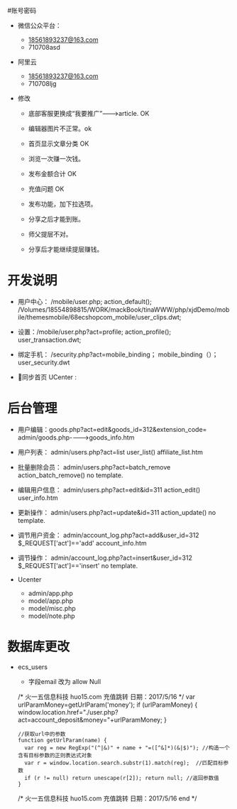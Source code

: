 #账号密码
* 微信公众平台：
    * 18561893237@163.com
    * 710708asd
* 阿里云
    * 18561893237@163.com
    * 710708ljg




* 修改
    * 底部客服更换成“我要推广”--->article. OK
    * 编辑器图片不正常。ok
    * 首页显示文章分类 OK
    * 浏览一次赚一次钱。
    * 发布金额合计 OK 
    * 充值问题 OK 
    




    * 发布功能，加下拉选项。
    * 分享之后才能到账。
    * 师父提层不对。
    * 分享后才能继续提层赚钱。
    





# 开发说明
* 用户中心： /mobile/user.php; action_default(); /Volumes/18554898815/WORK/mackBook/tinaWWW/php/xjdDemo/mobile/themesmobile/68ecshopcom_mobile/user_clips.dwt;
* 设置：/mobile/user.php?act=profile; action_profile(); user_transaction.dwt; 
* 绑定手机： /security.php?act=mobile_binding； mobile_binding（）； user_security.dwt

* 同步首页 UCenter : 




# 后台管理
* 用户编辑：goods.php?act=edit&goods_id=312&extension_code=   admin/goods.php---->goods_info.htm
* 用户列表： admin/users.php?act=list  user_list()  affiliate_list.htm
* 批量删除会员： admin/users.php?act=batch_remove action_batch_remove() no template.
* 编辑用户信息： admin/users.php?act=edit&id=311 action_edit()  user_info.htm
* 更新操作： admin/users.php?act=update&id=311 action_update() no template.
* 调节用户资金： admin/account_log.php?act=add&user_id=312 $_REQUEST['act']=='add' account_info.htm
* 调节操作： admin/account_log.php?act=insert&user_id=312 $_REQUEST['act']=='insert' no template.





* Ucenter
    * admin/app.php
    * model/app.php
    * model/misc.php
    * model/note.php



# 数据库更改
* ecs_users
    * 字段email 改为 allow Null






     /* 火一五信息科技 huo15.com 充值跳转 日期：2017/5/16 */
      var urlParamMoney=getUrlParam('money');
      if (urlParamMoney) {
        window.location.href="./user.php?act=account_deposit&money="+urlParamMoney;
      }


      //获取url中的参数
      function getUrlParam(name) {
        var reg = new RegExp("(^|&)" + name + "=([^&]*)(&|$)"); //构造一个含有目标参数的正则表达式对象
        var r = window.location.search.substr(1).match(reg);  //匹配目标参数
        if (r != null) return unescape(r[2]); return null; //返回参数值
      }
    /* 火一五信息科技 huo15.com 充值跳转 日期：2017/5/16 end */